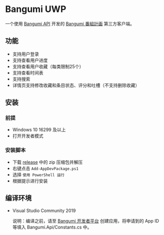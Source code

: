 ﻿# Bangumi UWP

一个使用 [Bangumi API](https://github.com/bangumi/api) 开发的 [Bangumi 番組計画](https://bgm.tv) 第三方客户端。

## 功能

- 支持用户登录
- 支持查看用户进度
- 支持查看用户收藏（每类限制25个）
- 支持查看时间表
- 支持搜索
- 详情页支持修改收藏和条目状态、评分和吐槽（不支持删除收藏）

## 安装

### 前提

- Windows 10 16299 及以上
- 打开开发者模式

### 安装脚本

- 下载 [release](https://github.com/Teachoc/Bangumi/releases) 中的 zip 压缩包并解压
- 右键点击 `Add-AppDevPackage.ps1`
- 选择 `使用 PowerShell 运行`
- 根据提示进行安装

## 编译环境

- Visual Studio Community 2019

    说明：编译之前，请至 [Bangumi 开发者平台](https://bgm.tv/dev/app) 创建应用，将申请到的 App ID 等填入 Bangumi.Api/Constants.cs 中。